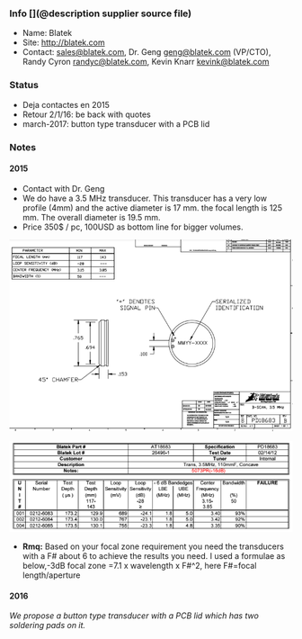 ### Info  [](@description supplier source file)

* Name: Blatek
* Site: http://blatek.com
* Contact: sales@blatek.com, Dr. Geng <geng@blatek.com> (VP/CTO), Randy Cyron <randyc@blatek.com>, Kevin Knarr <kevink@blatek.com>

### Status

* Deja contactes en 2015 
* Retour 2/1/16: be back with quotes
* march-2017: button type transducer with a PCB lid

### Notes

#### 2015

* Contact with Dr. Geng
* We do have a 3.5 MHz transducer. This transducer has a very low profile (4mm) and the active diameter is 17 mm. the focal length is 125 mm. The overall diameter is 19.5 mm. 
* Price 350$ / pc, 100USD as bottom line for bigger volumes.

![](/cletus/suppliers/blatek/structure.png)

![](/cletus/suppliers/blatek/table.png)


* __Rmq:__  Based on your focal zone requirement you need the transducers with a F# about 6 to achieve the results you need. I used a formulae as below,-3dB focal zone =7.1 x wavelength x F#^2, here F#=focal length/aperture

#### 2016

_We propose a button type transducer with a PCB lid which has two soldering pads on it._
